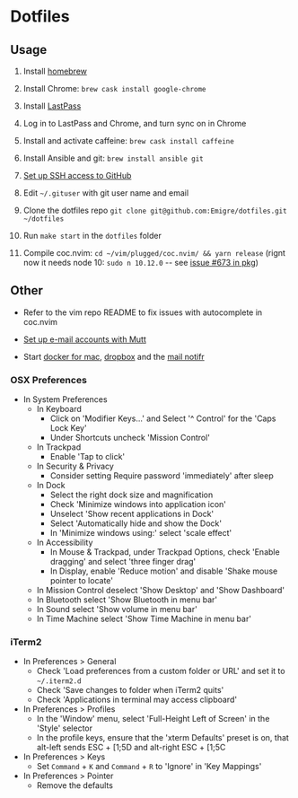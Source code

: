 # Dotfiles

## Usage

1. Install [homebrew](https://brew.sh/)

2. Install Chrome: `brew cask install google-chrome`

3. Install [LastPass](https://chrome.google.com/webstore/detail/lastpass-free-password-ma/hdokiejnpimakedhajhdlcegeplioahd)

4. Log in to LastPass and Chrome, and turn sync on in Chrome

5. Install and activate caffeine: `brew cask install caffeine`

6. Install Ansible and git: `brew install ansible git`

7. [Set up SSH access to GitHub](SSH.md)

8. Edit `~/.gituser` with git user name and email

9. Clone the dotfiles repo `git clone git@github.com:Emigre/dotfiles.git ~/dotfiles`

10. Run `make start` in the `dotfiles` folder

11. Compile coc.nvim: `cd ~/vim/plugged/coc.nvim/ && yarn release` (rignt now it needs node 10: `sudo n 10.12.0` -- see [issue #673 in pkg](https://github.com/zeit/pkg/issues/673))

## Other

* Refer to the vim repo README to fix issues with autocomplete in coc.nvim

* [Set up e-mail accounts with Mutt](MUTT.md)

* Start [docker for mac](https://www.docker.com/products/docker-desktop), [dropbox](https://www.dropbox.com/) and the [mail notifr](https://ashchan.com/projects/gmail-notifr)

### OSX Preferences

- In System Preferences
  - In Keyboard
    - Click on 'Modifier Keys...' and Select '^ Control' for the 'Caps Lock Key'
    - Under Shortcuts uncheck 'Mission Control'
  - In Trackpad
    - Enable 'Tap to click'
  - In Security & Privacy
    - Consider setting Require password 'immediately' after sleep
  - In Dock
    - Select the right dock size and magnification
    - Check 'Minimize windows into application icon'
    - Unselect 'Show recent applications in Dock'
    - Select 'Automatically hide and show the Dock'
    - In 'Minimize windows using:' select 'scale effect'
  - In Accessibility
    - In Mouse & Trackpad, under Trackpad Options, check 'Enable dragging' and select 'three finger drag'
    - In Display, enable 'Reduce motion' and disable 'Shake mouse pointer to locate'
  - In Mission Control deselect 'Show Desktop' and 'Show Dashboard'
  - In Bluetooth select 'Show Bluetooth in menu bar'
  - In Sound select 'Show volume in menu bar'
  - In Time Machine select 'Show Time Machine in menu bar'

### iTerm2

- In Preferences > General
  - Check 'Load preferences from a custom folder or URL' and set it to `~/.iterm2.d`
  - Check 'Save changes to folder when iTerm2 quits'
  - Check 'Applications in terminal may access clipboard'
- In Preferences > Profiles
  - In the 'Window' menu, select 'Full-Height Left of Screen' in the 'Style' selector
  - In the profile keys, ensure that the 'xterm Defaults' preset is on, that alt-left sends ESC + [1;5D and alt-right ESC + [1;5C
- In Preferences > Keys
  - Set `Command` + `K` and `Command` + `R` to 'Ignore' in 'Key Mappings'
- In Preferences > Pointer
  - Remove the defaults
